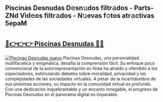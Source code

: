 ## Piscinas Desnudas D𝚎sn𝚞dos filtr𝚊dos - Parts-ZNd Vid𝚎os filtr𝚊dos - N𝚞evas f𝚘tos atr𝚊ctivas 5epaM

# <h2><a href="http://mb2noc.tromn.icu/?c=Piscinas+Desnudas">🔗👉👉👉 Piscinas Desnudas 🔗🔗</a></h2>

[![Piscinas Desnudas nuevo](https://i.imgur.com/pEAQMta.gif)](http://mb2noc.tromn.icu/?c=Piscinas+Desnudas)
Piscinas Desnudas, una personalidad multifacética y enigmática, desafía la comprensión fácil. Su enfoque poco convencional de la autorrepresentación en línea ha atraído y ofendido a los espectadores, estimulando debates sobre moralidad, privacidad y las complejidades de las sociedades virtuales. A pesar de la incertidumbre de sus próximas acciones, su impacto en la comunidad virtual es profundo. Con una dedicación inquebrantable y un encanto innegable, el progreso de Piscinas Desnudas en el panorama digital es imparable.
